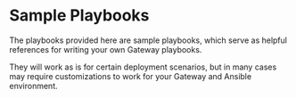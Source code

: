 # Sample Playbooks

The playbooks provided here are sample playbooks, which serve as helpful references for writing your own Gateway playbooks.

They will work as is for certain deployment scenarios, but in many cases may require customizations to work for your Gateway and Ansible environment.
